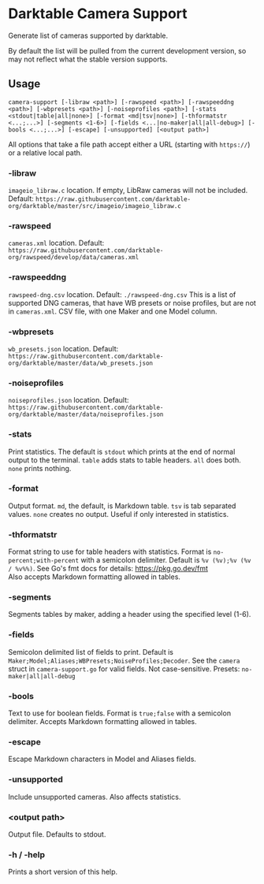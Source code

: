 # Darktable Camera Support

Generate list of cameras supported by darktable.

By default the list will be pulled from the current development version, so may not reflect what the stable version supports.

## Usage

`camera-support [-libraw <path>] [-rawspeed <path>] [-rawspeeddng <path>] [-wbpresets <path>] [-noiseprofiles <path>] [-stats <stdout|table|all|none>] [-format <md|tsv|none>] [-thformatstr <...;...>] [-segments <1-6>] [-fields <...|no-maker|all|all-debug>] [-bools <...;...>] [-escape] [-unsupported] [<output path>]`

All options that take a file path accept either a URL (starting with `https://`) or a relative local path.

### -libraw

`imageio_libraw.c` location. If empty, LibRaw cameras will not be included.
Default: `https://raw.githubusercontent.com/darktable-org/darktable/master/src/imageio/imageio_libraw.c`

### -rawspeed

`cameras.xml` location.
Default: `https://raw.githubusercontent.com/darktable-org/rawspeed/develop/data/cameras.xml`

### -rawspeeddng

`rawspeed-dng.csv` location.
Default: `./rawspeed-dng.csv`
This is a list of supported DNG cameras, that have WB presets or noise profiles, but are not in `cameras.xml`. CSV file, with one Maker and one Model column.

### -wbpresets

`wb_presets.json` location.
Default: `https://raw.githubusercontent.com/darktable-org/darktable/master/data/wb_presets.json`

### -noiseprofiles

`noiseprofiles.json` location.
Default: `https://raw.githubusercontent.com/darktable-org/darktable/master/data/noiseprofiles.json`

### -stats

Print statistics.
The default is `stdout` which prints at the end of normal output to the terminal.
`table` adds stats to table headers.
`all` does both.
`none` prints nothing.

### -format

Output format.
`md`, the default, is Markdown table.
`tsv` is tab separated values.
`none` creates no output. Useful if only interested in statistics.

### -thformatstr

Format string to use for table headers with statistics. Format is `no-percent;with-percent` with a semicolon delimiter. Default is `%v (%v);%v (%v / %v%%)`.
See Go's fmt docs for details: https://pkg.go.dev/fmt  
Also accepts Markdown formatting allowed in tables.

### -segments

Segments tables by maker, adding a header using the specified level (1-6).

### -fields

Semicolon delimited list of fields to print. Default is `Maker;Model;Aliases;WBPresets;NoiseProfiles;Decoder`.
See the `camera` struct in `camera-support.go` for valid fields. Not case-sensitive.
Presets: `no-maker|all|all-debug`

### -bools

Text to use for boolean fields. Format is `true;false` with a semicolon delimiter. Accepts Markdown formatting allowed in tables.

### -escape

Escape Markdown characters in Model and Aliases fields.

### -unsupported

Include unsupported cameras. Also affects statistics.

### \<output path\>

Output file. Defaults to stdout.

### -h / -help

Prints a short version of this help.
